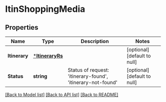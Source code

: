# ItinShoppingMedia

## Properties
Name | Type | Description | Notes
------------ | ------------- | ------------- | -------------
**Itinerary** | [***ItineraryRs**](ItineraryRS.md) |  | [optional] [default to null]
**Status** | **string** | Status of request: &#39;itinerary-found&#39;, &#39;itinerary-not-found&#39; | [optional] [default to null]

[[Back to Model list]](../README.md#documentation-for-models) [[Back to API list]](../README.md#documentation-for-api-endpoints) [[Back to README]](../README.md)


